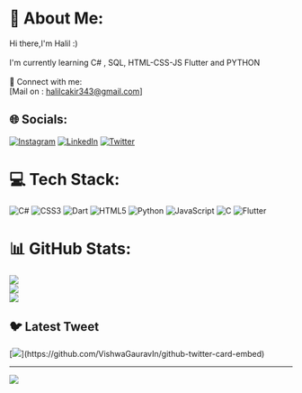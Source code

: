 # 💫 About Me:
Hi there,I'm Halil :)<br><br>I'm currently learning C# , SQL, HTML-CSS-JS Flutter and PYTHON<br><br>📩 Connect with me:<br>[Mail on : halilcakir343@gmail.com]


## 🌐 Socials:
[![Instagram](https://img.shields.io/badge/Instagram-%23E4405F.svg?logo=Instagram&logoColor=white)](https://instagram.com/halilcakir__) [![LinkedIn](https://img.shields.io/badge/LinkedIn-%230077B5.svg?logo=linkedin&logoColor=white)](https://linkedin.com/in/halil-çakır-hc343) [![Twitter](https://img.shields.io/badge/Twitter-%231DA1F2.svg?logo=Twitter&logoColor=white)](https://twitter.com/@halilcakir__) 

# 💻 Tech Stack:
![C#](https://img.shields.io/badge/c%23-%23239120.svg?style=for-the-badge&logo=c-sharp&logoColor=white) ![CSS3](https://img.shields.io/badge/css3-%231572B6.svg?style=for-the-badge&logo=css3&logoColor=white) ![Dart](https://img.shields.io/badge/dart-%230175C2.svg?style=for-the-badge&logo=dart&logoColor=white) ![HTML5](https://img.shields.io/badge/html5-%23E34F26.svg?style=for-the-badge&logo=html5&logoColor=white) ![Python](https://img.shields.io/badge/python-3670A0?style=for-the-badge&logo=python&logoColor=ffdd54) ![JavaScript](https://img.shields.io/badge/javascript-%23323330.svg?style=for-the-badge&logo=javascript&logoColor=%23F7DF1E) ![C](https://img.shields.io/badge/c-%2300599C.svg?style=for-the-badge&logo=c&logoColor=white) ![Flutter](https://img.shields.io/badge/Flutter-%2302569B.svg?style=for-the-badge&logo=Flutter&logoColor=white)
# 📊 GitHub Stats:
![](https://github-readme-stats.vercel.app/api?username=cakirhalil&theme=blue-green&hide_border=false&include_all_commits=false&count_private=false)<br/>
![](https://github-readme-streak-stats.herokuapp.com/?user=cakirhalil&theme=blue-green&hide_border=false)<br/>
![](https://github-readme-stats.vercel.app/api/top-langs/?username=cakirhalil&theme=blue-green&hide_border=false&include_all_commits=false&count_private=false&layout=compact)

## 🐦 Latest Tweet
[![](https://gtce.itsvg.in/api?username=@halilcakir__)](https://github.com/VishwaGauravIn/github-twitter-card-embed)

---
[![](https://visitcount.itsvg.in/api?id=cakirhalil&icon=0&color=0)](https://visitcount.itsvg.in)

<!-- Proudly created with GPRM ( https://gprm.itsvg.in ) -->
